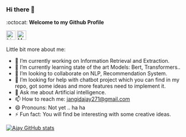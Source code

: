 ### Hi there 👋

:octocat: **Welcome to my Github Profile**

<a href="https://www.linkedin.com/in/ajayjangid21/" target="_blank"><img src="https://img.shields.io/badge/LinkedIn-%230077B5.svg?&style=flat-square&logo=linkedin&logoColor=white" alt="LinkedIn" height=25></a> 
<a href="https://medium.com/@jangidajay271" target="_blank"><img src="https://miro.medium.com/max/500/1*Ra88BZ-CSTovFS2ZSURBgg.png?&style=flat-square&logo=linkedin&logoColor=white" alt="Medium" height=25></a> 


Little bit more about me:

- 🔭 I’m currently working on Information Retrieval and Extraction.
- 🌱 I’m currently learning state of the art Models: Bert, Transformers..
- 👯 I’m looking to collaborate on NLP, Recommendation System.
- 🤔 I’m looking for help with chatbot project which you can find in my repo, got some ideas and more features need to implement it. 
- 💬 Ask me about Artificial intelligence.
- 📫 How to reach me: jangidajay271@gmail.com
- 😄 Pronouns: Not yet .. ha ha
- ⚡ Fun fact: You will find be interesting with some creative ideas.

[![Ajay GitHub stats](https://github-readme-stats.vercel.app/api?username=Mrjaggu&show_icons=true&theme=radical)](https://github.com/Mrjaggu/github-readme-stats)

